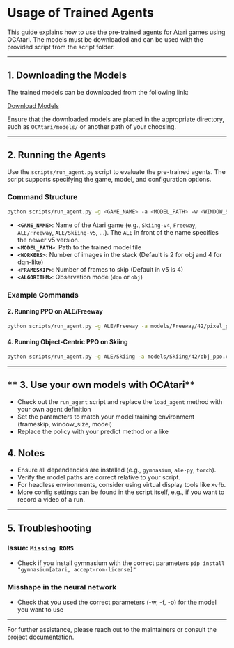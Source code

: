 # Usage of Trained Agents

This guide explains how to use the pre-trained agents for Atari games using OCAtari. The models must be downloaded and can be used with the provided script from the script folder.

---

## **1. Downloading the Models**

The trained models can be downloaded from the following link:

[Download Models](https://hessenbox.tu-darmstadt.de/getlink/fiMp3RajkfxCvHXY8zFGC8VW/)

Ensure that the downloaded models are placed in the appropriate directory, such as `OCAtari/models/` or another path of your choosing.

---

## **2. Running the Agents**

Use the `scripts/run_agent.py` script to evaluate the pre-trained agents. The script supports specifying the game, model, and configuration options.

### **Command Structure**
```bash
python scripts/run_agent.py -g <GAME_NAME> -a <MODEL_PATH> -w <WINDOW_SIZE> -f <FRAMESKIP> -o <OBS_MODE>
```
- **`<GAME_NAME>`**: Name of the Atari game (e.g., `Skiing-v4`, `Freeway`, `ALE/Freeway`, `ALE/Skiing-v5`, ...). The `ALE` in front of the name specifies the newer v5 version.
- **`<MODEL_PATH>`**: Path to the trained model file
- **`<WORKERS>`**: Number of images in the stack (Default is 2 for obj and 4 for dqn-like)
- **`<FRAMESKIP>`**: Number of frames to skip (Default in v5 is 4)
- **`<ALGORITHM>`**: Observation mode (`dqn` or `obj`)

### **Example Commands**

#### 2. Running PPO on ALE/Freeway
```bash
python scripts/run_agent.py -g ALE/Freeway -a models/Freeway/42/pixel_ppo.cleanrl_model -w 4 -f 4 -o dqn
```

#### 4. Running Object-Centric PPO on Skiing
```bash
python scripts/run_agent.py -g ALE/Skiing -a models/Skiing/42/obj_ppo.cleanrl_model -w 2 -f 4 -o obj
```

---

## ** 3. Use your own models with OCAtari**
* Check out the `run_agent` script and replace the `load_agent` method with your own agent definition
* Set the parameters to match your model training environment (frameskip, window_size, model)
* Replace the policy with your predict method or a like


## **4. Notes**
- Ensure all dependencies are installed (e.g., `gymnasium`, `ale-py`, `torch`).
- Verify the model paths are correct relative to your script.
- For headless environments, consider using virtual display tools like `Xvfb`.
- More config settings can be found in the script itself, e.g., if you want to record a video of a run.

---

## **5. Troubleshooting**

### **Issue: `Missing ROMS`**
* Check if you install gymnasium with the correct parameters `pip install "gymnasium[atari, accept-rom-license]"`

### **Misshape in the neural network**
* Check that you used the correct parameters (-w, -f, -o) for the model you want to use

---

For further assistance, please reach out to the maintainers or consult the project documentation.
